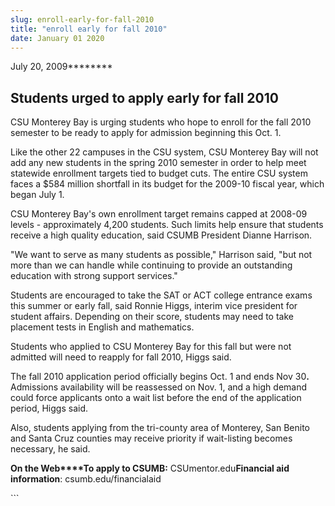 ```yaml
---
slug: enroll-early-for-fall-2010
title: "enroll early for fall 2010"
date: January 01 2020
---
```


 
<p>July 20, 2009********</p>
<h2>Students urged to apply early for fall 2010</h2>
<p>
  CSU Monterey Bay is urging students who hope to enroll for the fall 2010
  semester to be ready to apply for admission beginning this Oct. 1.
</p>
<p>
  Like the other 22 campuses in the CSU system, CSU Monterey Bay will not add
  any new students in the spring 2010 semester in order to help meet statewide
  enrollment targets tied to budget cuts. The entire CSU system faces a $584
  million shortfall in its budget for the 2009-10 fiscal year, which began July
  1.
</p>
<p>
  CSU Monterey Bay's own enrollment target remains capped at 2008-09 levels -
  approximately 4,200 students. Such limits help ensure that students receive a
  high quality education, said CSUMB President Dianne Harrison.
</p>
<p>
  "We want to serve as many students as possible," Harrison said, "but not more
  than we can handle while continuing to provide an outstanding education with
  strong support services."
</p>
<p>
  Students are encouraged to take the SAT or ACT college entrance exams this
  summer or early fall, said Ronnie Higgs, interim vice president for student
  affairs. Depending on their score, students may need to take placement tests
  in English and mathematics.
</p>
<p>
  Students who applied to CSU Monterey Bay for this fall but were not admitted
  will need to reapply for fall 2010, Higgs said.
</p>
<p>
  The fall 2010 application period officially begins Oct. 1 and ends Nov
  30<strong>. </strong> Admissions availability will be reassessed on Nov. 1,
  and a high demand could force applicants onto a wait list before the end of
  the application period, Higgs said.
</p>
<p>
  Also, students applying from the tri-county area of Monterey, San Benito and
  Santa Cruz counties may receive priority if wait-listing becomes necessary, he
  said.
</p>
<p>
  <strong>On the Web****To apply to CSUMB:</strong> CSUmentor.edu<strong
    >Financial aid information</strong
  >: csumb.edu/financialaid
</p>
```
